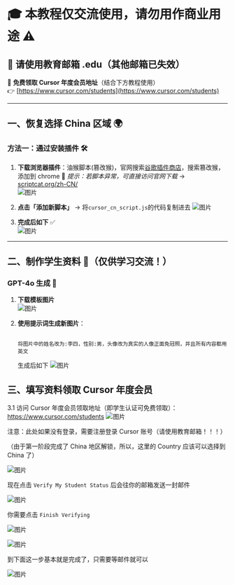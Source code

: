 # 🎓 本教程仅交流使用，请勿用作商业用途 ⚠️

## 📧 请使用教育邮箱 .edu（其他邮箱已失效）

🔗 **免费领取 Cursor 年度会员地址**（结合下方教程使用）  
👉 [https://www.cursor.com/students](https://www.cursor.com/students)

---

## 一、恢复选择 China 区域 🌍

### 方法一：通过安装插件 🛠️

1. **下载浏览器插件**：油猴脚本(篡改猴)，官网搜索[谷歌插件商店](https://chromewebstore.google.com/category/extensions)，搜索篡改猴，添加到 chrome
   📌 _提示：若脚本异常，可直接访问官网下载_ → [scriptcat.org/zh-CN/](https://scriptcat.org/zh-CN/)  
   ![图片](./images/1.1.png)

2. **点击「添加新脚本」** → 将`cursor_cn_script.js`的代码复制进去
   ![图片](./images/1.2.png)

3. **完成后如下** ✅  
   ![图片](./images/1.3.png)

---

## 二、制作学生资料 🎨（仅供学习交流！）

### **GPT-4o 生成** 🤖

1. **下载模板图片**  
   ![图片](./images/2.1.jpg)

2. **使用提示词生成新图片**：

   ```plaintext

   将图片中的姓名改为:李四，性别:男，头像改为真实的人像正面免冠照，并且所有内容都用英文

   ```

   生成后如下
   ![图片](./images/2.2.png)

## 三、填写资料领取 Cursor 年度会员

3.1 访问 Cursor 年度会员领取地址（即学生认证可免费领取）： https://www.cursor.com/students
![图片](./images/3.2.png)

注意：此处如果没有登录，需要注册登录 Cursor 账号（请使用教育邮箱！！！）

（由于第一阶段完成了 China 地区解锁，所以，这里的 Country 应该可以选择到 China 了）

![图片](./images/3.1.png)

现在点击 `Verify My Student Status` 后会往你的邮箱发送一封邮件

![图片](./images/3.3.png)

你需要点击 `Finish Verifying`

![图片](./images/3.5.jpg)

![图片](./images/3.7.png)

到下面这一步基本就是完成了，只需要等邮件就可以

![图片](./images/3.8.png)

